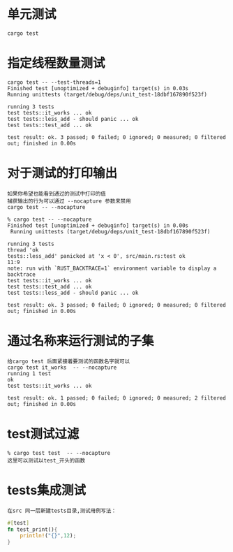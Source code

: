 # 单元测试
    cargo test

# 指定线程数量测试
    cargo test -- --test-threads=1
    Finished test [unoptimized + debuginfo] target(s) in 0.03s
    Running unittests (target/debug/deps/unit_test-18dbf167890f523f)
    
    running 3 tests
    test tests::it_works ... ok
    test tests::less_add - should panic ... ok
    test tests::test_add ... ok
    
    test result: ok. 3 passed; 0 failed; 0 ignored; 0 measured; 0 filtered out; finished in 0.00s

# 对于测试的打印输出
    如果你希望也能看到通过的测试中打印的值
    捕获输出的行为可以通过 --nocapture 参数来禁用
    cargo test -- --nocapture

    % cargo test -- --nocapture
    Finished test [unoptimized + debuginfo] target(s) in 0.00s
     Running unittests (target/debug/deps/unit_test-18dbf167890f523f)

    running 3 tests
    thread 'ok
    tests::less_add' panicked at 'x < 0', src/main.rs:test ok
    11:9
    note: run with `RUST_BACKTRACE=1` environment variable to display a backtrace
    test tests::it_works ... ok
    test tests::test_add ... ok
    test tests::less_add - should panic ... ok
    
    test result: ok. 3 passed; 0 failed; 0 ignored; 0 measured; 0 filtered out; finished in 0.00s

# 通过名称来运行测试的子集
    给cargo test 后面紧接着要测试的函数名字就可以
    cargo test it_works  -- --nocapture
    running 1 test
    ok
    test tests::it_works ... ok
    
    test result: ok. 1 passed; 0 failed; 0 ignored; 0 measured; 2 filtered out; finished in 0.00s

# test测试过滤
    % cargo test test  -- --nocapture
    这里可以测试以test_开头的函数

# tests集成测试
    在src 同一层新建tests目录,测试用例写法：
```rust
#[test]
fn test_print(){
    println!("{}",12);
}
```